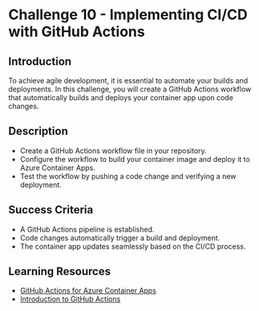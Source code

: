 # Challenge 10 - Implementing CI/CD with GitHub Actions

## Introduction
To achieve agile development, it is essential to automate your builds and deployments. In this challenge, you will create a GitHub Actions workflow that automatically builds and deploys your container app upon code changes.

## Description
- Create a GitHub Actions workflow file in your repository.
- Configure the workflow to build your container image and deploy it to Azure Container Apps.
- Test the workflow by pushing a code change and verifying a new deployment.

## Success Criteria
- A GitHub Actions pipeline is established.
- Code changes automatically trigger a build and deployment.
- The container app updates seamlessly based on the CI/CD process.

## Learning Resources
- [GitHub Actions for Azure Container Apps](https://learn.microsoft.com/en-us/azure/container-apps/ci-cd-github-actions)
- [Introduction to GitHub Actions](https://docs.github.com/en/actions/learn-github-actions/introduction-to-github-actions)
